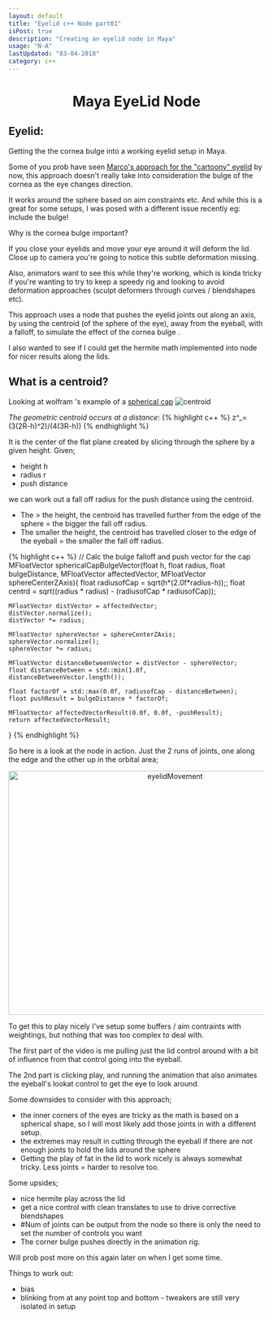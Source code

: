 ```yaml
---
layout: default
title: "Eyelid c++ Node part01"
isPost: true
description: "Creating an eyelid node in Maya"
usage: "N-A"
lastUpdated: "03-04-2018"
category: c++
---
```

<center><h1>Maya EyeLid Node</h1></center>
<h2>Eyelid:</h2>
Getting the the cornea bulge into a working eyelid setup in Maya.

Some of you prob have seen <a href="https://vimeo.com/66583205">Marco's approach for the "cartoony" eyelid</a> by now,
this approach doesn't really take into consideration the bulge of the cornea as the eye changes direction.

It works around the sphere based on aim constraints etc. And while this is a great for some setups,
I was posed with a different issue recently eg: include the bulge!

Why is the cornea bulge important?

If you close your eyelids and move your eye around it will deform the lid. Close up to
camera you're going to notice this subtle deformation missing.

Also, animators want to see this while they're working, which is kinda tricky if you're wanting to try to keep a speedy
rig and looking to avoid deformation approaches (sculpt deformers through curves / blendshapes etc).

This approach uses a node that pushes the eyelid joints out along an axis, by
using the centroid (of the sphere of the eye), away from the eyeball, with a falloff,
to simulate the effect of the cornea bulge .

I also wanted to see if I could get the hermite math implemented into node for nicer results along the lids.

<h2>What is a centroid?</h2>
Looking at wolfram 's example of a <a href="http://mathworld.wolfram.com/SphericalCap.html">spherical cap</a>

<img src="http://mathworld.wolfram.com/images/eps-gif/SphericalCap_1001.gif" alt="centroid">


<i>The geometric centroid occurs at a distance</i>:
{% highlight c++ %}
z^_=(3(2R-h)^2)/(4(3R-h))
{% endhighlight %}

It is the center of the flat plane created by slicing through the sphere by a given height.
Given;

- height h
- radius r
- push distance

we can work out a fall off radius for the push distance using the centroid.

- The > the height, the centroid has travelled further from the edge of the sphere = the bigger the fall off radius.
- The smaller the height, the centroid has travelled closer to the edge of the eyeball = the smaller the fall off radius.



{% highlight c++ %}
// Calc the bulge falloff and push vector for the cap
MFloatVector sphericalCapBulgeVector(float h, float radius, float bulgeDistance, MFloatVector affectedVector, MFloatVector sphereCenterZAxis){
	float radiusofCap = sqrt(h*(2.0f*radius-h));;
	float centrd = sqrt((radius * radius) - (radiusofCap * radiusofCap));

	MFloatVector distVector = affectedVector;
	distVector.normalize();
	distVector *= radius;

	MFloatVector sphereVector = sphereCenterZAxis;
	sphereVector.normalize();
	sphereVector *= radius;

	MFloatVector distanceBetweenVector = distVector - sphereVector;
	float distanceBetween = std::min(1.0f, distanceBetweenVector.length());

	float factorOf = std::max(0.0f, radiusofCap - distanceBetween);
	float pushResult = bulgeDistance * factorOf;

	MFloatVector affectedVectorResult(0.0f, 0.0f, -pushResult);
	return affectedVectorResult;
}
{% endhighlight %}


So here is a look at the node in action. Just the 2 runs of joints, one along the edge and the other up in the orbital area;
<center><img src="/assets/examples/eyelidTest01.gif" width="640" height="480" alt="eyelidMovement"></center>


To get this to play nicely I've setup some buffers / aim contraints with weightings, but nothing that was too complex
to deal with.


The first part of the video is me pulling just the lid control around with a bit of influence from that control going into the eyeball.


The 2nd part is clicking play, and running the animation that also animates the eyeball's lookat control to get the eye
to look around.


Some downsides to consider with this approach;


- the inner corners of the eyes are tricky as the math is based on a spherical shape, so I will most likely add
those joints in with a different setup.
- the extremes may result in cutting through the eyeball if there are not enough joints to hold the lids around
the sphere
- Getting the play of fat in the lid to work nicely is always somewhat tricky. Less joints = harder to resolve too.

Some upsides;

- nice hermite play across the lid
- get a nice control with clean translates to use to drive corrective blendshapes
- #Num of joints can be output from the node so there is only the need to set the number of controls you want
- The corner bulge pushes directly in the animation rig.

Will prob post more on this again later on when I get some time.

Things to work out:
- bias
- blinking from at any point top and bottom - tweakers are still very isolated in setup
